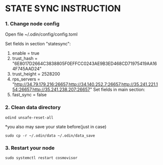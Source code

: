 # STATE SYNC INSTRUCTION

### 1. Change node config

Open file ~/.odin/config/config.toml

Set fields in section "statesync":
1. enable = true
2. trust_hash = "6E8017D2664C3838805F0EFFCC0243AE9B3ED468CD71975419AA164F745AAD24"
3. trust_height = 2528200
4. rps_servers = "http://34.79.179.216:26657,http://34.140.252.7:26657,http://35.241.221.154:26657,http://35.241.238.207:26657"
Set fields in main section:
1. fast_sync = false

### 2. Clean data directory

```shell
odind unsafe-reset-all
```

*you also may save your state before(just in case)
```shell
sudo cp -r ~/.odin/data ~/.odin/data_save
```

### 3. Restart your node

```shell
sudo systemctl restart cosmovisor
```